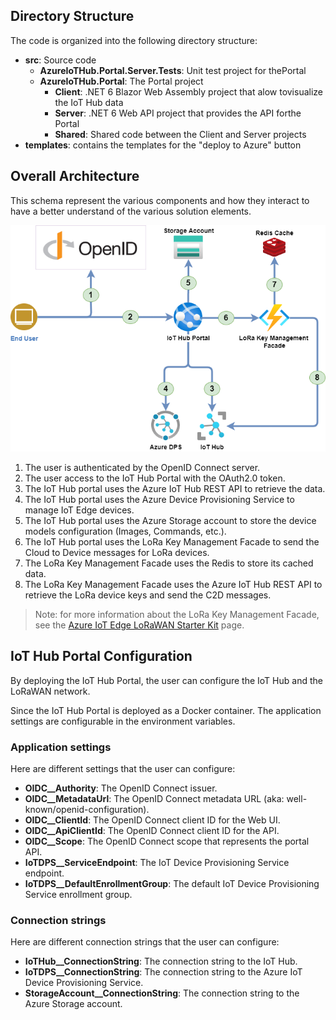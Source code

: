 ## Directory Structure

The code is organized into the following directory structure:

* **src**: Source code
    * **AzureIoTHub.Portal.Server.Tests**: Unit test project for thePortal
    * **AzureIoTHub.Portal**: The Portal project
        * **Client**: .NET 6 Blazor Web Assembly project that alow tovisualize the IoT Hub data
        * **Server**: .NET 6 Web API project that provides the API forthe Portal
        * **Shared**: Shared code between the Client and Server projects
* **templates**: contains the templates for the "deploy to Azure" button

## Overall Architecture

This schema represent the various components and how they interact to have a better understand of the various solution elements.

![./images/overall-architecture.png](./images/overall-architecture.png)

1. The user is authenticated by the OpenID Connect server.
1. The user access to the IoT Hub Portal with the OAuth2.0 token.
1. The IoT Hub portal uses the Azure IoT Hub REST API to retrieve the data.
1. The IoT Hub portal uses the Azure Device Provisioning Service to manage IoT Edge devices.
1. The IoT Hub portal uses the Azure Storage account to store the device models configuration (Images, Commands, etc.).
1. The IoT Hub portal uses the LoRa Key Management Facade to send the Cloud to Device messages for LoRa devices.
1. The LoRa Key Management Facade uses the Redis to store its cached data.
1. The LoRa Key Management Facade uses the Azure IoT Hub REST API to retrieve the LoRa device keys and send the C2D messages.

> Note: for more information about the LoRa Key Management Facade, see the [Azure IoT Edge LoRaWAN Starter Kit](https://azure.github.io/iotedge-lorawan-starterkit) page.


## IoT Hub Portal Configuration

By deploying the IoT Hub Portal, the user can configure the IoT Hub and the LoRaWAN network.

Since the IoT Hub Portal is deployed as a Docker container. The application settings are configurable in the environment variables.

### Application settings

Here are different settings that the user can configure:

* **OIDC__Authority**: The OpenID Connect issuer.
* **OIDC__MetadataUrl**: The OpenID Connect metadata URL (aka: well-known/openid-configuration).
* **OIDC__ClientId**: The OpenID Connect client ID for the Web UI.
* **OIDC__ApiClientId**: The OpenID Connect client ID for the API.
* **OIDC__Scope**: The OpenID Connect scope that represents the portal API.
* **IoTDPS__ServiceEndpoint**: The IoT Device Provisioning Service endpoint.
* **IoTDPS__DefaultEnrollmentGroup**: The default IoT Device Provisioning Service enrollment group.

### Connection strings

Here are different connection strings that the user can configure:

* **IoTHub__ConnectionString**: The connection string to the IoT Hub.
* **IoTDPS__ConnectionString**: The connection string to the Azure IoT Device Provisioning Service.
* **StorageAccount__ConnectionString**: The connection string to the Azure Storage account.

